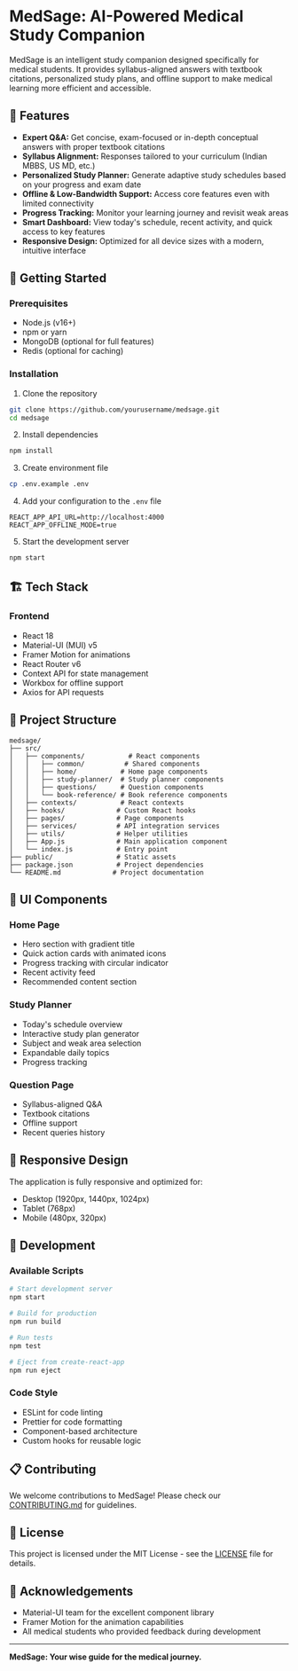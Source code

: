 # MedSage: AI-Powered Medical Study Companion

MedSage is an intelligent study companion designed specifically for medical students. It provides syllabus-aligned answers with textbook citations, personalized study plans, and offline support to make medical learning more efficient and accessible.

## 🧠 Features

- **Expert Q&A:** Get concise, exam-focused or in-depth conceptual answers with proper textbook citations
- **Syllabus Alignment:** Responses tailored to your curriculum (Indian MBBS, US MD, etc.)
- **Personalized Study Planner:** Generate adaptive study schedules based on your progress and exam date
- **Offline & Low-Bandwidth Support:** Access core features even with limited connectivity
- **Progress Tracking:** Monitor your learning journey and revisit weak areas
- **Smart Dashboard:** View today's schedule, recent activity, and quick access to key features
- **Responsive Design:** Optimized for all device sizes with a modern, intuitive interface

## 🚀 Getting Started

### Prerequisites

- Node.js (v16+)
- npm or yarn
- MongoDB (optional for full features)
- Redis (optional for caching)

### Installation

1. Clone the repository
```bash
git clone https://github.com/yourusername/medsage.git
cd medsage
```

2. Install dependencies
```bash
npm install
```

3. Create environment file
```bash
cp .env.example .env
```

4. Add your configuration to the `.env` file
```
REACT_APP_API_URL=http://localhost:4000
REACT_APP_OFFLINE_MODE=true
```

5. Start the development server
```bash
npm start
```

## 🏗️ Tech Stack

### Frontend
- React 18
- Material-UI (MUI) v5
- Framer Motion for animations
- React Router v6
- Context API for state management
- Workbox for offline support
- Axios for API requests

## 📁 Project Structure

```
medsage/
├── src/
│   ├── components/           # React components
│   │   ├── common/          # Shared components
│   │   ├── home/           # Home page components
│   │   ├── study-planner/  # Study planner components
│   │   ├── questions/      # Question components
│   │   └── book-reference/ # Book reference components
│   ├── contexts/           # React contexts
│   ├── hooks/             # Custom React hooks
│   ├── pages/             # Page components
│   ├── services/          # API integration services
│   ├── utils/             # Helper utilities
│   ├── App.js             # Main application component
│   └── index.js           # Entry point
├── public/                # Static assets
├── package.json           # Project dependencies
└── README.md             # Project documentation
```

## 🎨 UI Components

### Home Page
- Hero section with gradient title
- Quick action cards with animated icons
- Progress tracking with circular indicator
- Recent activity feed
- Recommended content section

### Study Planner
- Today's schedule overview
- Interactive study plan generator
- Subject and weak area selection
- Expandable daily topics
- Progress tracking

### Question Page
- Syllabus-aligned Q&A
- Textbook citations
- Offline support
- Recent queries history

## 📱 Responsive Design

The application is fully responsive and optimized for:
- Desktop (1920px, 1440px, 1024px)
- Tablet (768px)
- Mobile (480px, 320px)

## 🔧 Development

### Available Scripts

```bash
# Start development server
npm start

# Build for production
npm run build

# Run tests
npm test

# Eject from create-react-app
npm run eject
```

### Code Style

- ESLint for code linting
- Prettier for code formatting
- Component-based architecture
- Custom hooks for reusable logic

## 📋 Contributing

We welcome contributions to MedSage! Please check our [CONTRIBUTING.md](CONTRIBUTING.md) for guidelines.

## 📄 License

This project is licensed under the MIT License - see the [LICENSE](LICENSE) file for details.

## 🙏 Acknowledgements

- Material-UI team for the excellent component library
- Framer Motion for the animation capabilities
- All medical students who provided feedback during development

---

**MedSage: Your wise guide for the medical journey.**
